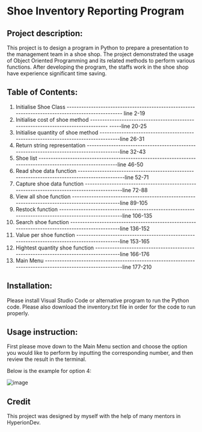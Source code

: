 # Shoe Inventory Reporting Program

## Project description:

This project is to design a program in Python to prepare a presentation to the management team in a shoe shop.
The project demonstrated the usage of Object Oriented Programming and its related methods to perform various functions.
After developing the program, the staffs work in the shoe shop have experience significant time saving.

## Table of Contents:

1. Initialise Shoe Class  ------------------------------------------------------------------------------------------------- line 2-19
2. Initialise cost of shoe method --------------------------------------------------------------------------------- -----line 20-25
3. Initialise quantity of shoe method ----------------------------------------------------------------------------------line 26-31
4. Return string representation ----------------------------------------------------------------------------------------line 32-43
5. Shoe list -----------------------------------------------------------------------------------------------------------line 46-50
6. Read shoe data function ---------------------------------------------------------------------------------------------line 52-71
7. Capture shoe data function ------------------------------------------------------------------------------------------line 72-88
8. View all shoe function ----------------------------------------------------------------------------------------------line 89-105
9. Restock function ----------------------------------------------------------------------------------------------------line 106-135
10. Search shoe function -----------------------------------------------------------------------------------------------line 136-152
11. Value per shoe function --------------------------------------------------------------------------------------------line 153-165
12. Hightest quantity shoe function ------------------------------------------------------------------------------------line 166-176
13. Main Menu ----------------------------------------------------------------------------------------------------------line 177-210

## Installation:
Please install Visual Studio Code or alternative program to run the Python code.
Please also download the inventory.txt file in order for the code to run properly.

## Usage instruction:
First please move down to the Main Menu section and choose the option you would like to perform by inputting the corresponding number,
and then review the result in the terminal.

Below is the example for option 4:

![image](https://user-images.githubusercontent.com/118776194/212059486-bcb8bbeb-463c-41d4-aa0f-a2a9d7b3d309.png)

## Credit
This project was designed by myself with the help of many mentors in HyperionDev. 
